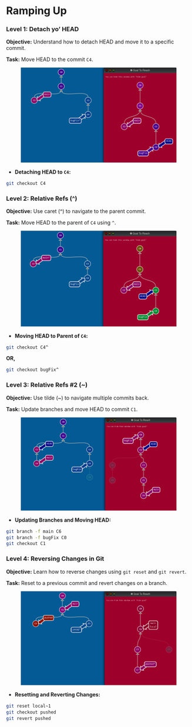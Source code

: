 # Ramping Up

### Level 1: Detach yo’ HEAD

**Objective:** Understand how to detach HEAD and move it to a specific commit.

**Task:** Move HEAD to the commit `C4`.

<figure><img src="../../.gitbook/assets/ Ramping Up image 1.png" alt=""><figcaption></figcaption></figure>

* **Detaching HEAD to `C4`:**

```bash
git checkout C4
```

### Level 2: Relative Refs (^)

**Objective:** Use caret (^) to navigate to the parent commit.

**Task:** Move HEAD to the parent of `C4` using `^`.

<figure><img src="../../.gitbook/assets/ Ramping Up image 2.png" alt=""><figcaption></figcaption></figure>

* **Moving HEAD to Parent of `C4`:**

```bash
git checkout C4^
```

**OR,**

```bash
git checkout bugFix^
```

### Level 3: Relative Refs #2 (\~)

**Objective:** Use tilde (\~) to navigate multiple commits back.

**Task:** Update branches and move HEAD to commit `C1`.

<figure><img src="../../.gitbook/assets/ Ramping Up image 3.png" alt=""><figcaption></figcaption></figure>

* **Updating Branches and Moving HEAD:**

```bash
git branch -f main C6
git branch -f bugFix C0
git checkout C1
```

### Level 4: Reversing Changes in Git

**Objective:** Learn how to reverse changes using `git reset` and `git revert`.

**Task:** Reset to a previous commit and revert changes on a branch.

<figure><img src="../../.gitbook/assets/ Ramping Up image 4.png" alt=""><figcaption></figcaption></figure>

* **Resetting and Reverting Changes:**

```bash
git reset local~1
git checkout pushed
git revert pushed
```

